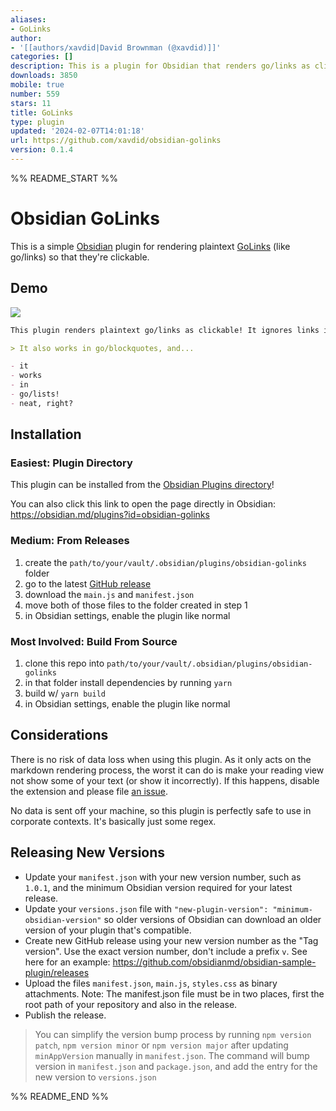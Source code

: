 ```yaml
---
aliases:
- GoLinks
author:
- '[[authors/xavdid|David Brownman (@xavdid)]]'
categories: []
description: This is a plugin for Obsidian that renders go/links as clickable links.
downloads: 3850
mobile: true
number: 559
stars: 11
title: GoLinks
type: plugin
updated: '2024-02-07T14:01:18'
url: https://github.com/xavdid/obsidian-golinks
version: 0.1.4
---
```


%% README_START %%

# Obsidian GoLinks

This is a simple [Obsidian](https://obsidian.md) plugin for rendering plaintext [GoLinks](https://www.golinks.io/) (like go/links) so that they're clickable.

## Demo

![](https://cdn.zappy.app/42bbacbd01746e5e4e8f5118e2d85b11.png)

```markdown
This plugin renders plaintext go/links as clickable! It ignores links in `go/backticks` and links that have already been [go/linkified](http://go/linkified).

> It also works in go/blockquotes, and...

- it
- works
- in
- go/lists!
- neat, right?
```

## Installation

### Easiest: Plugin Directory

This plugin can be installed from the [Obsidian Plugins directory](https://obsidian.md/plugins?search=golinks)!

You can also click this link to open the page directly in Obsidian: https://obsidian.md/plugins?id=obsidian-golinks

### Medium: From Releases

1. create the `path/to/your/vault/.obsidian/plugins/obsidian-golinks` folder
1. go to the latest [GitHub release](https://github.com/xavdid/obsidian-golinks/releases)
1. download the `main.js` and `manifest.json`
1. move both of those files to the folder created in step 1
1. in Obsidian settings, enable the plugin like normal

### Most Involved: Build From Source

1. clone this repo into `path/to/your/vault/.obsidian/plugins/obsidian-golinks`
2. in that folder install dependencies by running `yarn`
3. build w/ `yarn build`
4. in Obsidian settings, enable the plugin like normal

## Considerations

There is no risk of data loss when using this plugin. As it only acts on the markdown rendering process, the worst it can do is make your reading view not show some of your text (or show it incorrectly). If this happens, disable the extension and please file [an issue](https://github.com/xavdid/obsidian-golinks/issues).

No data is sent off your machine, so this plugin is perfectly safe to use in corporate contexts. It's basically just some regex.

## Releasing New Versions

- Update your `manifest.json` with your new version number, such as `1.0.1`, and the minimum Obsidian version required for your latest release.
- Update your `versions.json` file with `"new-plugin-version": "minimum-obsidian-version"` so older versions of Obsidian can download an older version of your plugin that's compatible.
- Create new GitHub release using your new version number as the "Tag version". Use the exact version number, don't include a prefix `v`. See here for an example: https://github.com/obsidianmd/obsidian-sample-plugin/releases
- Upload the files `manifest.json`, `main.js`, `styles.css` as binary attachments. Note: The manifest.json file must be in two places, first the root path of your repository and also in the release.
- Publish the release.

> You can simplify the version bump process by running `npm version patch`, `npm version minor` or `npm version major` after updating `minAppVersion` manually in `manifest.json`.
> The command will bump version in `manifest.json` and `package.json`, and add the entry for the new version to `versions.json`


%% README_END %%